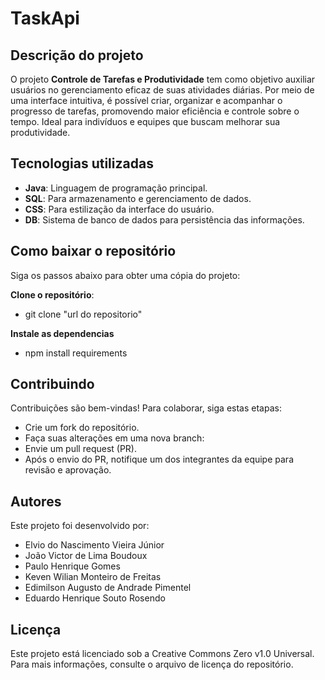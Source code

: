 # TaskApi


## **Descrição do projeto**
O projeto **Controle de Tarefas e Produtividade** tem como objetivo auxiliar usuários no gerenciamento eficaz de suas atividades diárias. Por meio de uma interface intuitiva, é possível criar, organizar e acompanhar o progresso de tarefas, promovendo maior eficiência e controle sobre o tempo. Ideal para indivíduos e equipes que buscam melhorar sua produtividade.


## **Tecnologias utilizadas**
- **Java**: Linguagem de programação principal.
- **SQL**: Para armazenamento e gerenciamento de dados.
- **CSS**: Para estilização da interface do usuário.
- **DB**: Sistema de banco de dados para persistência das informações.


## **Como baixar o repositório**
Siga os passos abaixo para obter uma cópia do projeto:


**Clone o repositório**:
   - git clone "url do repositorio"


**Instale as dependencias**
  - npm install requirements

    
## **Contribuindo**
  Contribuições são bem-vindas! Para colaborar, siga estas etapas:
  - Crie um fork do repositório.
  - Faça suas alterações em uma nova branch:
  - Envie um pull request (PR).
  - Após o envio do PR, notifique um dos integrantes da equipe para revisão e aprovação.


## **Autores**
  Este projeto foi desenvolvido por:
  - Elvio do Nascimento Vieira Júnior
  - João Victor de Lima Boudoux
  - Paulo Henrique Gomes
  - Keven Wilian Monteiro de Freitas
  - Edimilson Augusto de Andrade Pimentel
  - Eduardo Henrique Souto Rosendo


## **Licença**
  Este projeto está licenciado sob a Creative Commons Zero v1.0 Universal. Para mais informações, consulte o arquivo de licença do repositório.
